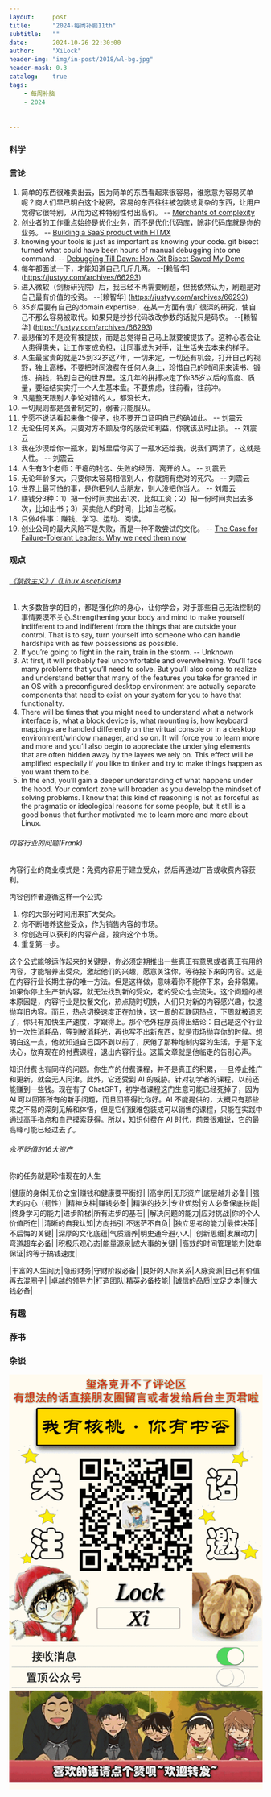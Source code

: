 ```yaml
---
layout:     post
title:      "2024-每周补脑11th"
subtitle:   ""
date:       2024-10-26 22:30:00
author:     "XiLock"
header-img: "img/in-post/2018/wl-bg.jpg"
header-mask: 0.3
catalog:    true
tags:
    - 每周补脑
    - 2024


---
```


### 科学


### 言论
1. 简单的东西很难卖出去，因为简单的东西看起来很容易，谁愿意为容易买单呢？商人们早已明白这个秘密，容易的东西往往被包装成复杂的东西，让用户觉得它很特别，从而为这种特别性付出高价。 -- [Merchants of complexity](https://world.hey.com/dhh/merchants-of-complexity-4851301b)
1. 创业者的工作重点始终是优化业务，而不是优化代码库，除非代码库就是你的业务。 -- [Building a SaaS product with HTMX](https://www.chatterpulseai.com/blog/building-a-saas-product-with-htmx/)
1. knowing your tools is just as important as knowing your code. git bisect turned what could have been hours of manual debugging into one command. -- [Debugging Till Dawn: How Git Bisect Saved My Demo](https://www.mikebuss.com/posts/debugging-till-dawn)
1. 每年都面试一下，才能知道自己几斤几两。 --[赖智华] (https://justyy.com/archives/66293)
1. 进入微软（剑桥研究院）后，我已经不再需要刷题，但我依然认为，刷题是对自己最有价值的投资。 --[赖智华] (https://justyy.com/archives/66293)
1. 35岁后要有自己的domain expertise，在某一方面有很广很深的研究，使自己不那么容易被取代。如果只是抄抄代码改改参数的话就只是码农。 --[赖智华] (https://justyy.com/archives/66293)
1. 最悲催的不是没有被提拔，而是总觉得自己马上就要被提拔了。这种心态会让人患得患失，让工作变成负担，让同事成为对手，让生活失去本来的样子。
1. 人生最宝贵的就是25到32岁这7年，一切未定，一切还有机会，打开自己的视野，独上高楼，不要把时间浪费在任何人身上，珍惜自己的时间用来读书、锻炼、搞钱，钻到自己的世界里。这几年的拼搏决定了你35岁以后的高度、质量，要结结实实打一个人生基本盘。不要焦虑，往前看，往前冲。
1. 凡是整天跟别人争论对错的人，都没长大。
1. 一切规则都是强者制定的，弱者只能服从。
1. 宁愿不说话看起来像个傻子，也不要开口证明自己的确如此。 -- 刘震云
1. 无论任何关系，只要对方不顾及你的感受和利益，你就该及时止损。 -- 刘震云
1. 我在沙漠给你一瓶水，到城里后你买了一瓶水还给我，说我们两清了，这就是人性。 -- 刘震云
1. 人生有3个老师：干瘪的钱包、失败的经历、离开的人。 -- 刘震云
1. 无论年龄多大，只要你太容易相信别人，你就拥有绝对的死穴。 -- 刘震云
1. 世界上最可怕的事，是你把别人当朋友，别人没把你当人。 -- 刘震云
1. 赚钱分3种：1）把一份时间卖出去1次，比如工资；2）把一份时间卖出去多次，比如出书；3）买卖他人的时间，比如当老板。
1. 只做4件事：赚钱、学习、运动、阅读。
1. 创业公司的最大风险不是失败，而是一种不敢尝试的文化。 -- [The Case for Failure-Tolerant Leaders: Why we need them now](https://praachi.work/blog/failure-tolerant-leaders)

### 观点
###### [《禁欲主义》/《Linux Asceticism》](https://www.rugu.dev/en/blog/linux-asceticism/)
1. 大多数哲学的目的，都是强化你的身心，让你学会，对于那些自己无法控制的事情要漠不关心.Strengthening your body and mind to make yourself indifferent to and indifferent from the things that are outside your control. That is to say, turn yourself into someone who can handle hardships with as few possessions as possible. 
1. If you’re going to fight in the rain, train in the storm. -- Unknown
1. At first, it will probably feel uncomfortable and overwhelming. You’ll face many problems that you’ll need to solve. But you’ll also come to realize and understand better that many of the features you take for granted in an OS with a preconfigured desktop environment are actually separate components that need to exist on your system for you to have that functionality.
1. There will be times that you might need to understand what a network interface is, what a block device is, what mounting is, how keyboard mappings are handled differently on the virtual console or in a desktop environment/window manager, and so on. It will force you to learn more and more and you’ll also begin to appreciate the underlying elements that are often hidden away by the layers we rely on. This effect will be amplified especially if you like to tinker and try to make things happen as you want them to be.
1. In the end, you’ll gain a deeper understanding of what happens under the hood. Your comfort zone will broaden as you develop the mindset of solving problems. I know that this kind of reasoning is not as forceful as the pragmatic or ideological reasons for some people, but it still is a good bonus that further motivated me to learn more and more about Linux.


###### 内容行业的问题(Frank)
内容行业的商业模式是：免费内容用于建立受众，然后再通过广告或收费内容获利。

内容创作者遵循这样一个公式:
1. 你的大部分时间用来扩大受众。
1. 你不断培养这些受众，作为销售内容的市场。
1. 你创造可以获利的内容产品，投向这个市场。
1. 重复第一步。

这个公式能够运作起来的关键是，你必须定期推出一些真正有意思或者真正有用的内容，才能培养出受众，激起他们的兴趣，愿意关注你，等待接下来的内容。这是在内容行业长期生存的唯一方法。但是这样做，意味着你不能停下来，会非常累。如果你停止生产新内容，就无法找到新的受众，老的受众也会流失。这个问题的根本原因是，内容行业是快餐文化，热点随时切换，人们只对新的内容感兴趣，快速抛弃旧内容。而且，热点切换速度正在加快，这一周的互联网热点，下周就被遗忘了，你只有加快生产速度，才跟得上。那个老外程序员得出结论：自己是这个行业的一次性消耗品，等到被消耗光，再也写不出新东西，就是市场抛弃你的时候。想明白这一点，他就知道自己回不到以前了，厌倦了那种炮制内容的生活，于是下定决心，放弃现在的付费课程，退出内容行业。这篇文章就是他临走的告别心声。

知识付费也有同样的问题。你生产的付费课程，并不是真正的积累，一旦停止推广和更新，就会无人问津。此外，它还受到 AI 的威胁。针对初学者的课程，以前还能赚到一些钱。现在有了 ChatGPT，初学者课程这门生意可能已经死掉了，因为 AI 可以回答所有的新手问题，而且回答得比你好。AI 不能提供的，大概只有那些来之不易的深刻见解和体悟，但是它们很难包装成可以销售的课程，只能在实践中通过高手指点和自己摸索获得。所以，知识付费在 AI 时代，前景很难说，它的最高峰可能已经过去了。

###### 永不贬值的16大资产
你的任务就是珍惜现在的人生

|健康的身体|无价之宝|赚钱和健康要平衡好|
|高学历|无形资产|底层越升必备|
|强大的内心（韧性）|精神支柱|赚钱必备|
|精湛的技艺|专业优势|穷人必备保底技能|
|终身学习的能力|进步阶梯|所有进步的基石|
|解决问题的能力|应对挑战|你的个人价值所在|
|清晰的自我认知|方向指引|不迷茫不自负|
|独立思考的能力|最佳决策|不后悔的关键|
|深厚的文化底蕴|气质涵养|明史通今避小人|
|创新思维|发展动力|弯道超车必备|
|积极乐观心态|能量源泉|成大事的关键|
|高效的时间管理能力|效率保证|约等于搞钱速度|

|丰富的人生阅历|隐形财务|守财阶段必备|
|良好的人际关系|人脉资源|自己有价值再去混圈子|
|卓越的领导力|打造团队|精英必备技能|
|诚信的品质|立足之本|赚大钱必备|



### 有趣


### 荐书


### 杂谈


![](/img/wc-tail.GIF)
